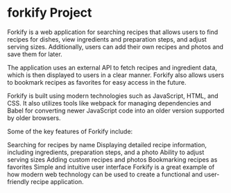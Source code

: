 # forkify Project

Forkify is a web application for searching recipes that allows users to find recipes for dishes, view ingredients and preparation steps, and adjust serving sizes. Additionally, users can add their own recipes and photos and save them for later.

The application uses an external API to fetch recipes and ingredient data, which is then displayed to users in a clear manner. Forkify also allows users to bookmark recipes as favorites for easy access in the future.

Forkify is built using modern technologies such as JavaScript, HTML, and CSS. It also utilizes tools like webpack for managing dependencies and Babel for converting newer JavaScript code into an older version supported by older browsers.

Some of the key features of Forkify include:

Searching for recipes by name
Displaying detailed recipe information, including ingredients, preparation steps, and a photo
Ability to adjust serving sizes
Adding custom recipes and photos
Bookmarking recipes as favorites
Simple and intuitive user interface
Forkify is a great example of how modern web technology can be used to create a functional and user-friendly recipe application.

